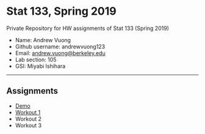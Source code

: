 # Stat 133, Spring 2019

Private Repository for HW assignments of Stat 133 (Spring 2019)

- Name: Andrew Vuong
- Github username: andrewvuong123
- Email: andrew.vuong@berkeley.edu
- Lab section: 105
- GSI: Miyabi Ishihara

-----

## Assignments

- [Demo](demo)
- [Workout 1](workout1)
- Workout 2
- Workout 3



